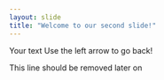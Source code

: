 ```yaml
---
layout: slide
title: "Welcome to our second slide!"
---
```

Your text
Use the left arrow to go back!

This line should be removed later on
